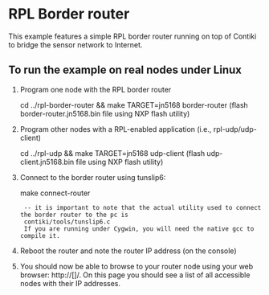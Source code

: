 RPL Border router
====================

This example features a simple RPL border router running on top of Contiki to
bridge the sensor network to Internet.

To run the example on real nodes under Linux
--------------------------------------------

1. Program one node with the RPL border router

    cd ../rpl-border-router && make TARGET=jn5168 border-router
    (flash border-router.jn5168.bin file using NXP flash utility)
    
2. Program other nodes with a RPL-enabled application (i.e., rpl-udp/udp-client)

    cd ../rpl-udp && make TARGET=jn5168 udp-client
		(flash udp-client.jn5168.bin file using NXP flash utility)

3. Connect to the border router using tunslip6:

    make connect-router

		-- it is important to note that the actual utility used to connect the border router to the pc is
		contiki/tools/tunslip6.c
		If you are running under Cygwin, you will need the native gcc to compile it. 
		
4. Reboot the router and note the router IP address (on the console)

5. You should now be able to browse to your router node using your web browser:
   http://[<ROUTER IPv6 ADDRESS>]/. On this page you should see a list of all
   accessible nodes with their IP addresses.
